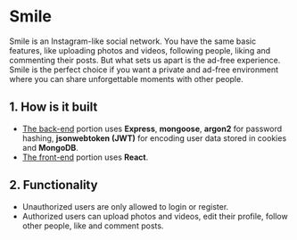 # Smile

Smile is an Instagram-like social network. You have the same basic features, like uploading photos and videos, following people, liking and commenting their posts. But what sets us apart is the ad-free experience. Smile is the perfect choice if you want a private and ad-free environment where you can share unforgettable moments with other people.

## 1. How is it built
* [The back-end](./REST-API) portion uses **Express**, **mongoose**, **argon2** for password hashing, **jsonwebtoken (JWT)** for encoding user data stored in cookies and **MongoDB**.
* [The front-end](./smile) portion uses **React**.

## 2. Functionality
* Unauthorized users are only allowed to login or register.
* Authorized users can upload photos and videos, edit their profile, follow other people, like and comment posts.
